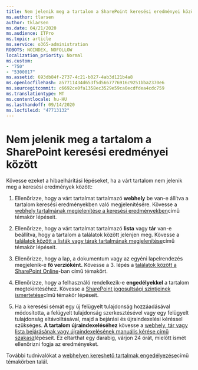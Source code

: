 ```yaml
---
title: Nem jelenik meg a tartalom a SharePoint keresési eredményei között
ms.author: tlarsen
author: tklarsen
ms.date: 04/21/2020
ms.audience: ITPro
ms.topic: article
ms.service: o365-administration
ROBOTS: NOINDEX, NOFOLLOW
localization_priority: Normal
ms.custom:
- "750"
- "5300017"
ms.assetid: 693db84f-2737-4c21-b027-4ab3d121b4a8
ms.openlocfilehash: a57711434d653f5d5667776916c9251bba2370e6
ms.sourcegitcommit: c6692ce0fa1358ec3529e59ca0ecdfdea4cdc759
ms.translationtype: MT
ms.contentlocale: hu-HU
ms.lasthandoff: 09/14/2020
ms.locfileid: "47713132"
---
```

# <a name="content-doesnt-appear-in-sharepoint-search-results"></a>Nem jelenik meg a tartalom a SharePoint keresési eredményei között

Kövesse ezeket a hibaelhárítási lépéseket, ha a várt tartalom nem jelenik meg a keresési eredmények között:
  
1. Ellenőrizze, hogy a várt tartalmat tartalmazó **webhely** be van-e állítva a tartalom keresési eredményekben való megjelenítésére. Kövesse a [webhely tartalmának megjelenítése a keresési eredményekben](https://docs.microsoft.com/sharepoint/make-site-content-searchable#show-content-on-a-site-in-search-results)című témakör lépéseit.

2. Ellenőrizze, hogy a várt tartalmat tartalmazó **lista** vagy **tár** van-e beállítva, hogy a tartalom a találatok között jelenjen meg. Kövesse a [találatok között a listák vagy tárak tartalmának megjelenítése](https://docs.microsoft.com/sharepoint/make-site-content-searchable#show-content-from-lists-or-libraries-in-search-results)című témakör lépéseit.

3. Ellenőrizze, hogy a lap, a dokumentum vagy az egyéni lapelrendezés megjelenik-e **fő verzióként.** Kövesse a 3. lépés a [találatok között a SharePoint Online](https://go.microsoft.com/fwlink/?linkid=874525)-ban című témakört.

4. Ellenőrizze, hogy a felhasználó rendelkezik-e **engedélyekkel** a tartalom megtekintéséhez. Kövesse a [SharePoint jogosultsági szintjeinek ismertetése](https://docs.microsoft.com/sharepoint/understanding-permission-levels)című témakör lépéseit.
    
5. Ha a keresési sémát egy új felügyelt tulajdonság hozzáadásával módosította, a felügyelt tulajdonság szerkesztésével vagy egy felügyelt tulajdonság eltávolításával, majd a bejárási és újraindexelési kéréssel szükséges. **A tartalom újraindexeléséhez** kövesse a [webhely, tár vagy lista bejárásának vagy újraindexelésének manuális kérése című szakasz](https://docs.microsoft.com/sharepoint/crawl-site-content)lépéseit. Ez eltarthat egy darabig, várjon 24 órát, mielőtt ismét ellenőrizni fogja az eredményeket.

További tudnivalókat a [webhelyen kereshető tartalmak engedélyezése](https://docs.microsoft.com/sharepoint/make-site-content-searchable)című témakörben talál. 
  
